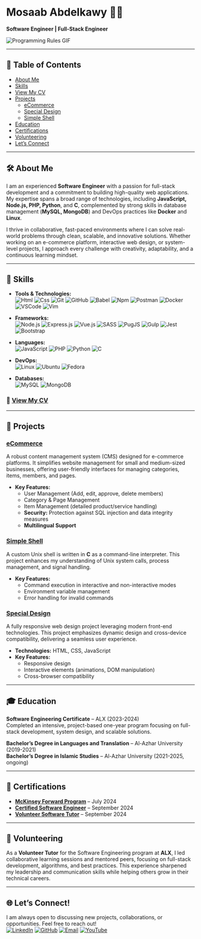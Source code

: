 # Mosaab Abdelkawy 🧑‍💻

**Software Engineer | Full-Stack Engineer**  

![Programming Rules GIF](https://tenor.com/bkyl1.gif)

---

## 📑 Table of Contents
- [About Me](#-about-me)
- [Skills](#-skills)
- [View My CV](#-view-my-cv)
- [Projects](#-projects)
  - [eCommerce](#ecommerce)
  - [Special Design](#special-design)
  - [Simple Shell](#simple-shell)
- [Education](#-education)
- [Certifications](#-certifications)
- [Volunteering](#-volunteering)
- [Let’s Connect](#-lets-connect)

---

## 🛠️ About Me

I am an experienced **Software Engineer** with a passion for full-stack development and a commitment to building high-quality web applications. My expertise spans a broad range of technologies, including **JavaScript, Node.js, PHP, Python**, and **C**, complemented by strong skills in database management (**MySQL, MongoDB**) and DevOps practices like **Docker** and **Linux**.

I thrive in collaborative, fast-paced environments where I can solve real-world problems through clean, scalable, and innovative solutions. Whether working on an e-commerce platform, interactive web design, or system-level projects, I approach every challenge with creativity, adaptability, and a continuous learning mindset.

---

## 🧰 Skills

- **Tools & Technologies:**  
  ![Html](https://skillicons.dev/icons?i=html)
  ![Css](https://skillicons.dev/icons?i=css)
  ![Git](https://skillicons.dev/icons?i=git)
  ![GitHub](https://skillicons.dev/icons?i=github)
  ![Babel](https://skillicons.dev/icons?i=babel)
  ![Npm](https://skillicons.dev/icons?i=npm)
  ![Postman](https://skillicons.dev/icons?i=postman)
  ![Docker](https://skillicons.dev/icons?i=docker)
  ![VSCode](https://skillicons.dev/icons?i=vscode)
  ![Vim](https://skillicons.dev/icons?i=vim)
  
- **Frameworks:**  
  ![Node.js](https://skillicons.dev/icons?i=nodejs)
  ![Express.js](https://skillicons.dev/icons?i=express)
  ![Vue.js](https://skillicons.dev/icons?i=vue)
  ![SASS](https://skillicons.dev/icons?i=sass)
  ![PugJS](https://skillicons.dev/icons?i=pug)
  ![Gulp](https://skillicons.dev/icons?i=gulp)
  ![Jest](https://skillicons.dev/icons?i=jest)
  ![Bootstrap](https://skillicons.dev/icons?i=bootstrap)

- **Languages:**  
  ![JavaScript](https://skillicons.dev/icons?i=js) 
  ![PHP](https://skillicons.dev/icons?i=php) 
  ![Python](https://skillicons.dev/icons?i=python) 
  ![C](https://skillicons.dev/icons?i=c)

- **DevOps:**  
  ![Linux](https://skillicons.dev/icons?i=linux)
  ![Ubuntu](https://skillicons.dev/icons?i=ubuntu)
  ![Fedora](https://skillicons.dev/icons?i=redhat)
  
- **Databases:**  
  ![MySQL](https://skillicons.dev/icons?i=mysql)
  ![MongoDB](https://skillicons.dev/icons?i=mongodb)

### 📄 [View My CV](https://drive.google.com/file/d/1__UaGWFQYJgXQABUYH1LsA-NtH09bWh5/view?usp=sharing)

---

## 📂 Projects

### [eCommerce](https://github.com/Mos3aB696/eCommerce)  
A robust content management system (CMS) designed for e-commerce platforms. It simplifies website management for small and medium-sized businesses, offering user-friendly interfaces for managing categories, items, members, and pages. 

- **Key Features:**  
  - User Management (Add, edit, approve, delete members)  
  - Category & Page Management  
  - Item Management (detailed product/service handling)  
  - **Security:** Protection against SQL injection and data integrity measures  
  - **Multilingual Support**
 
### [Simple Shell](https://github.com/Mos3aB696/simple_shell)  
A custom Unix shell is written in **C** as a command-line interpreter. This project enhances my understanding of Unix system calls, process management, and signal handling.

- **Key Features:**  
  - Command execution in interactive and non-interactive modes  
  - Environment variable management  
  - Error handling for invalid commands

### [Special Design](https://github.com/Mos3aB696/Special_Design)  
A fully responsive web design project leveraging modern front-end technologies. This project emphasizes dynamic design and cross-device compatibility, delivering a seamless user experience.

- **Technologies:** HTML, CSS, JavaScript  
- **Key Features:**  
  - Responsive design  
  - Interactive elements (animations, DOM manipulation)  
  - Cross-browser compatibility

---

## 🎓 Education

**Software Engineering Certificate** – ALX (2023-2024)  
Completed an intensive, project-based one-year program focusing on full-stack development, system design, and scalable solutions.

**Bachelor’s Degree in Languages and Translation** – Al-Azhar University (2019-2021)  
**Bachelor’s Degree in Islamic Studies** – Al-Azhar University (2021-2025, ongoing)

---

## 🏅 Certifications

- [**McKinsey Forward Program**](https://www.credly.com/badges/a43ada77-f290-4f7f-98db-7b3c0d29acbc/public_url) – July 2024  
- [**Certified Software Engineer**](https://intranet.alxswe.com/certificates/my8JLsM7xE) – September 2024  
- [**Volunteer Software Tutor**](https://drive.google.com/file/d/1fJOBmGNiuYgMoTaZldSfuN-T_C7GsnKO/view?usp=sharing) – September 2024  

---

## 🤝 Volunteering

As a **Volunteer Tutor** for the Software Engineering program at **ALX**, I led collaborative learning sessions and mentored peers, focusing on full-stack development, algorithms, and best practices. This experience sharpened my leadership and communication skills while helping others grow in their technical careers.

---

## 🌐 Let’s Connect!

I am always open to discussing new projects, collaborations, or opportunities. Feel free to reach out!  
[![LinkedIn](https://skillicons.dev/icons?i=linkedin)](https://www.linkedin.com/in/mosaab-abdelkawy/) [![GitHub](https://skillicons.dev/icons?i=github)](https://github.com/Mos3aB696) [![Email](https://skillicons.dev/icons?i=gmail)](mailto:mos3ab696@gmail.com) [![YouTube](https://skillicons.dev/icons?i=youtube)](https://youtube.com/@tapseta696?si=6yK4yP-dkgDeOgOe)

